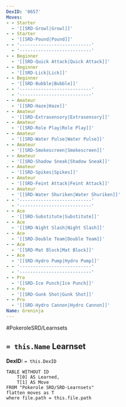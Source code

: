 ```yaml
---
DexID: '0657'
Moves:
- - Starter
  - '[[SRD-Growl|Growl]]'
- - Starter
  - '[[SRD-Pound|Pound]]'
- - '---------------------------'
  - '---------------------------'
- - Beginner
  - '[[SRD-Quick Attack|Quick Attack]]'
- - Beginner
  - '[[SRD-Lick|Lick]]'
- - Beginner
  - '[[SRD-Bubble|Bubble]]'
- - '---------------------------'
  - '---------------------------'
- - Amateur
  - '[[SRD-Haze|Haze]]'
- - Amateur
  - '[[SRD-Extrasensory|Extrasensory]]'
- - Amateur
  - '[[SRD-Role Play|Role Play]]'
- - Amateur
  - '[[SRD-Water Pulse|Water Pulse]]'
- - Amateur
  - '[[SRD-Smokescreen|Smokescreen]]'
- - Amateur
  - '[[SRD-Shadow Sneak|Shadow Sneak]]'
- - Amateur
  - '[[SRD-Spikes|Spikes]]'
- - Amateur
  - '[[SRD-Feint Attack|Feint Attack]]'
- - Amateur
  - '[[SRD-Water Shuriken|Water Shuriken]]'
- - '---------------------------'
  - '---------------------------'
- - Ace
  - '[[SRD-Substitute|Substitute]]'
- - Ace
  - '[[SRD-Night Slash|Night Slash]]'
- - Ace
  - '[[SRD-Double Team|Double Team]]'
- - Ace
  - '[[SRD-Mat Block|Mat Block]]'
- - Ace
  - '[[SRD-Hydro Pump|Hydro Pump]]'
- - '---------------------------'
  - '---------------------------'
- - Pro
  - '[[SRD-Ice Punch|Ice Punch]]'
- - Pro
  - '[[SRD-Gunk Shot|Gunk Shot]]'
- - Pro
  - '[[SRD-Hydro Cannon|Hydro Cannon]]'
Name: Greninja
---
```


#PokeroleSRD/Learnsets

## `= this.Name` Learnset

**DexID:** `= this.DexID`

```dataview
TABLE WITHOUT ID
    T[0] AS Learned,
    T[1] AS Move
FROM "Pokerole SRD/SRD-Learnsets"
flatten moves as T
where file.path = this.file.path
```

